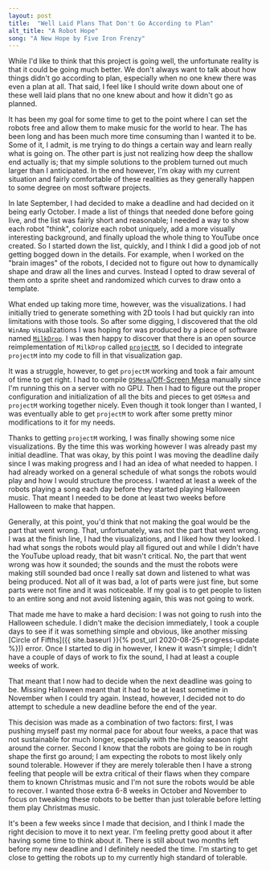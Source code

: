 ```yaml
---
layout: post
title:  "Well Laid Plans That Don't Go According to Plan"
alt_title: "A Robot Hope"
song: "A New Hope by Five Iron Frenzy"
---
```


While I'd like to think that this project is going well, the unfortunate reality
is that it could be going much better. We don't always want to talk about how
things didn't go according to plan, especially when no one knew there was even a
plan at all. That said, I feel like I should write down about one of these well
laid plans that no one knew about and how it didn't go as planned.

It has been my goal for some time to get to the point where I can set the robots
free and allow them to make music for the world to hear. The has been long and
has been much more time consuming than I wanted it to be. Some of it, I admit,
is me trying to do things a certain way and learn really what is going on. The
other part is just not realizing how deep the shallow end actually is; that my
simple solutions to the problem turned out much larger than I anticipated. In
the end however, I'm okay with my current situation and fairly comfortable of
these realities as they generally happen to some degree on most software
projects.

In late September, I had decided to make a deadline and had decided on it being
early October. I made a list of things that needed done before going live, and
the list was fairly short and reasonable; I needed a way to show each robot
"think", colorize each robot uniquely, add a more visually interesting
background, and finally upload the whole thing to YouTube once created. So I
started down the list, quickly, and I think I did a good job of not getting
bogged down in the details. For example, when I worked on the "brain images" of
the robots, I decided not to figure out how to dynamically shape and draw all
the lines and curves. Instead I opted to draw several of them onto a sprite
sheet and randomized which curves to draw onto a template.

What ended up taking more time, however, was the visualizations. I had initially
tried to generate something with 2D tools I had but quickly ran into limitations
with those tools. So after some digging, I discovered that the old `WinAmp`
visualizations I was hoping for was produced by a piece of software named
[`MilkDrop`](http://www.geisswerks.com/about_milkdrop.html). I was then happy to
discover that there is an open source reimplementation of `MilkDrop` called
[`projectM`](https://github.com/projectM-visualizer/projectm/), so I decided to
integrate `projectM` into my code to fill in that visualization gap.

It was a struggle, however, to get `projectM` working and took a fair amount of
time to get right. I had to compile [`OSMesa`/Off-Screen
Mesa](https://docs.mesa3d.org/osmesa.html) manually since I'm running this on a
server with no GPU. Then I had to figure out the proper configuration and
initialization of all the bits and pieces to get `OSMesa` and `projectM` working
together nicely. Even though it took longer than I wanted, I was eventually able
to get `projectM` to work after some pretty minor modifications to it for my
needs.

Thanks to getting `projectM` working, I was finally showing some nice
visualizations. By the time this was working however I was already past my
initial deadline. That was okay, by this point I was moving the deadline daily
since I was making progress and I had an idea of what needed to happen. I had
already worked on a general schedule of what songs the robots would play and how
I would structure the process. I wanted at least a week of the robots playing a
song each day before they started playing Halloween music. That meant I needed
to be done at least two weeks before Halloween to make that happen.

Generally, at this point, you'd think that not making the goal would be the part
that went wrong. That, unfortunately, was not the part that went wrong. I was at
the finish line, I had the visualizations, and I liked how they looked. I had
what songs the robots would play all figured out and while I didn't have the
YouTube upload ready, that bit wasn't critical. No, the part that went wrong was
how it sounded; the sounds and the must the robots were making still sounded bad
once I really sat down and listened to what was being produced. Not all of it
was bad, a lot of parts were just fine, but some parts were not fine and it was
noticeable. If my goal is to get people to listen to an entire song and not
avoid listening again, this was not going to work.

That made me have to make a hard decision: I was not going to rush into the
Halloween schedule. I didn't make the decision immediately, I took a couple days
to see if it was something simple and obvious, like another missing [Circle of
Fifths]({{ site.baseurl }}{% post_url 2020-08-25-progress-update %})) error.
Once I started to dig in however, I knew it wasn't simple; I didn't have a
couple of days of work to fix the sound, I had at least a couple weeks of work.

That meant that I now had to decide when the next deadline was going to be.
Missing Halloween meant that it had to be at least sometime in November when I
could try again. Instead, however, I decided not to do attempt to schedule a new
deadline before the end of the year.

This decision was made as a combination of two factors: first, I was pushing
myself past my normal pace for about four weeks, a pace that was not sustainable
for much longer, especially with the holiday season right around the corner.
Second I know that the robots are going to be in rough shape the first go
around; I am expecting the robots to most likely only sound tolerable. However
if they are merely tolerable then I have a strong feeling that people will be
extra critical of their flaws when they compare them to known Christmas music
and I'm not sure the robots would be able to recover. I wanted those extra 6-8
weeks in October and November to focus on tweaking these robots to be better
than just tolerable before letting them play Christmas music.

It's been a few weeks since I made that decision, and I think I made the right
decision to move it to next year. I'm feeling pretty good about it after having
some time to think about it. There is still about two months left before my new
deadline and I definitely needed the time. I'm starting to get close to getting
the robots up to my currently high standard of tolerable.
